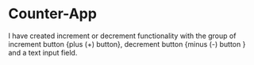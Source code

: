 # Counter-App
 I have created increment or decrement functionality with the group of increment button {plus (+) button}, decrement button {minus (-) button } and a text input field.
